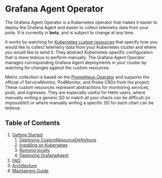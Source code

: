 # Grafana Agent Operator

The Grafana Agent Operator is a Kubernetes operator that makes it easier to
deploy the Grafana Agent and easier to collect telemetry data from your pods.
It is currently in **beta**, and is subject to change at any time.

It works by watching for [Kubernetes custom resources](https://kubernetes.io/docs/concepts/extend-kubernetes/api-extension/custom-resources/)
that specify how you would like to collect telemetry data from your Kubernetes
cluster and where you would like to send it. They abstract Kubernetes-specific
configuration that is more tedious to perform manually. The Grafana Agent
Operator manages corresponding Grafana Agent deployments in your cluster by
watching for changes against the custom resources.

Metric collection is based on the [Prometheus
Operator](https://github.com/prometheus-operator/prometheus-operator) and
supports the official v1 ServiceMonitor, PodMonitor, and Probe CRDs from the
project. These custom resources represent abstractions for monitoring services,
pods, and ingresses. They are especially useful for Helm users, where manually
writing a generic SD to match all your charts can be difficult (or impossible!)
or where manually writing a specific SD for each chart can be tedious.

## Table of Contents

1. [Getting Started](./getting-started.md)
    1. [Deploying CustomResourceDefinitions](./getting-started.md#deploying-customresourcedefinitions)
    2. [Installing on Kubernetes](./getting-started.md#installing-on-kubernetes)
    3. [Running locally](./getting-started.md#running-locally)
    4. [Deploying GrafanaAgent](./getting-started.md#deploying-grafanagent)
2. [FAQ](./faq.md)
3. [Architecture](./architecture.md)
4. [Maintainers Guide](./maintainers-guide.md)
